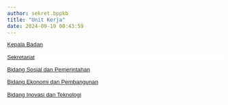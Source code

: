 ```yaml
---
author: sekret.bppkb
title: "Unit Kerja"
date: 2024-09-19 00:43:59
---
```

<p style="margin: 0cm; font-variant-ligatures: normal; font-variant-caps: normal; orphans: 2; text-align: start; widows: 2; -webkit-text-stroke-width: 0px; text-decoration-thickness: initial; text-decoration-style: initial; text-decoration-color: initial; word-spacing: 0px; line-height: 1.1;"><span style="font-size: 10pt; font-family: arial, helvetica, sans-serif;"><a style="background-color: white;" href="https://litbang.kalbarprov.go.id/master-unit-kerja/kepala-badan"><span style="vertical-align: inherit;"><span style="vertical-align: inherit;">Kepala Badan</span></span></a></span></p>

<p style="margin: 0cm; line-height: 1.1;"><span style="font-size: 10pt; font-family: arial, helvetica, sans-serif; color: black;">&nbsp;</span></p>

<p style="margin: 0cm; background: white; line-height: 1.1;"><span style="font-size: 10pt; font-family: arial, helvetica, sans-serif; color: black;"><a href="https://litbang.kalbarprov.go.id/master-unit-kerja/sekretariat"><span style="vertical-align: inherit;"><span style="vertical-align: inherit;">Sekretariat</span></span></a></span></p>

<p style="margin: 0cm; line-height: 1.1;"><span style="font-size: 10pt; font-family: arial, helvetica, sans-serif; color: black;">&nbsp;</span></p>

<p style="margin: 0cm; line-height: 1.1;"><span style="font-size: 10pt; font-family: arial, helvetica, sans-serif; color: black;"><a href="https://litbang.kalbarprov.go.id/master-unit-kerja/bidang-sosial-dan-pemerintahan"><span style="vertical-align: inherit;"><span style="vertical-align: inherit;">Bidang Sosial dan Pemerintahan</span></span></a></span></p>

<p style="margin: 0cm; line-height: 1.1;"><span style="font-size: 10pt; font-family: arial, helvetica, sans-serif; color: black;">&nbsp;</span></p>

<p style="margin: 0cm; font-variant-ligatures: normal; font-variant-caps: normal; orphans: 2; text-align: start; widows: 2; -webkit-text-stroke-width: 0px; text-decoration-thickness: initial; text-decoration-style: initial; text-decoration-color: initial; word-spacing: 0px; line-height: 1.1;"><span style="font-size: 10pt; font-family: arial, helvetica, sans-serif; color: black;"><a href="https://litbang.kalbarprov.go.id/master-unit-kerja/bidang-ekonomi-dan-pembangunan"><span style="vertical-align: inherit;"><span style="vertical-align: inherit;">Bidang Ekonomi dan Pembangunan</span></span></a></span></p>

<p style="margin: 0cm; font-variant-ligatures: normal; font-variant-caps: normal; orphans: 2; text-align: start; widows: 2; -webkit-text-stroke-width: 0px; text-decoration-thickness: initial; text-decoration-style: initial; text-decoration-color: initial; word-spacing: 0px; line-height: 1.1;"><span style="font-size: 10pt; font-family: arial, helvetica, sans-serif; color: black;">&nbsp;</span></p>

<p style="margin: 0cm; font-variant-ligatures: normal; font-variant-caps: normal; orphans: 2; text-align: start; widows: 2; -webkit-text-stroke-width: 0px; text-decoration-thickness: initial; text-decoration-style: initial; text-decoration-color: initial; word-spacing: 0px; line-height: 1.1;"><span style="font-size: 10pt; font-family: arial, helvetica, sans-serif; color: black;"><a href="https://litbang.kalbarprov.go.id/master-unit-kerja/bidang-inovasi-dan-teknologi"><span style="vertical-align: inherit;"><span style="vertical-align: inherit;">Bidang Inovasi dan Teknologi</span></span></a></span></p>

<p style="margin: 0cm; font-variant-ligatures: normal; font-variant-caps: normal; orphans: 2; text-align: start; widows: 2; -webkit-text-stroke-width: 0px; text-decoration-thickness: initial; text-decoration-style: initial; text-decoration-color: initial; word-spacing: 0px; line-height: 1.1;"><span style="font-size: 10pt; font-family: arial, helvetica, sans-serif;">&nbsp;</span></p>
